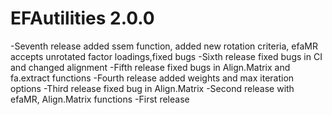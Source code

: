 # EFAutilities 2.0.0
-Seventh release added ssem function, added new rotation criteria, efaMR accepts unrotated factor loadings,fixed bugs
-Sixth release fixed bugs in CI and changed alignment
-Fifth release fixed bugs in Align.Matrix and fa.extract functions
-Fourth release added weights and max iteration options
-Third release fixed bug in Align.Matrix
-Second release with efaMR, Align.Matrix functions
-First release



